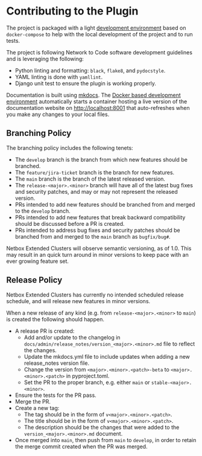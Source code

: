 # Contributing to the Plugin

The project is packaged with a light [development environment](dev_environment.md) based on `docker-compose` to help with the local development of the project and to run tests.

The project is following Network to Code software development guidelines and is leveraging the following:

- Python linting and formatting: `black`, `flake8`, and `pydocstyle`.
- YAML linting is done with `yamllint`.
- Django unit test to ensure the plugin is working properly.

Documentation is built using [mkdocs](https://www.mkdocs.org/). The [Docker based development environment](dev_environment.md#docker-development-environment) automatically starts a container hosting a live version of the documentation website on [http://localhost:8001](http://localhost:8001) that auto-refreshes when you make any changes to your local files.

## Branching Policy

The branching policy includes the following tenets:

- The `develop` branch is the branch from which new features should be branched.
- The `feature/jira-ticket` branch is the branch for new features.
- The `main` branch is the branch of the latest released version.
- The `release-<major>.<minor>` branch will have all of the latest bug fixes and security patches, and may or may not represent the released version.
- PRs intended to add new features should be branched from and merged to the `develop` branch.
- PRs intended to add new features that break backward compatibility should be discussed before a PR is created.
- PRs intended to address bug fixes and security patches should be branched from and merged to the `main` branch as `bugfix/bug#`.

Netbox Extended Clusters will observe semantic versioning, as of 1.0. This may result in an quick turn around in minor versions to keep pace with an ever growing feature set.

## Release Policy

Netbox Extended Clusters has currently no intended scheduled release schedule, and will release new features in minor versions.

When a new release of any kind (e.g. from `release-<major>.<minor>` to `main`) is created the following should happen.

- A release PR is created:
    - Add and/or update to the changelog in `docs/admin/release_notes/version_<major>.<minor>.md` file to reflect the changes.
    - Update the mkdocs.yml file to include updates when adding a new release_notes version file.
    - Change the version from `<major>.<minor>.<patch>-beta` to `<major>.<minor>.<patch>` in pyproject.toml.
    - Set the PR to the proper branch, e.g. either `main` or `stable-<major>.<minor>`.
- Ensure the tests for the PR pass.
- Merge the PR.
- Create a new tag:
    - The tag should be in the form of `v<major>.<minor>.<patch>`.
    - The title should be in the form of `v<major>.<minor>.<patch>`.
    - The description should be the changes that were added to the `version_<major>.<minor>.md` document.
- Once merged into `main`, then push from `main` to `develop`, in order to retain the merge commit created when the PR was merged.
